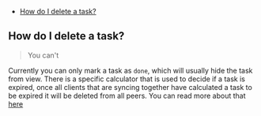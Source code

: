 <!-- vim-markdown-toc GFM -->

* [How do I delete a task?](#how-do-i-delete-a-task)

<!-- vim-markdown-toc -->

## How do I delete a task?

> You can't

Currently you can only mark a task as `done`, which will usually hide the task from view.
There is a specific calculator that is used to decide if a task is expired, once all clients that are syncing together have calculated a task to be expired it will be deleted from all peers. You can read more about that [here][expire_calculator]

[expire_calculator]: /core/config#expire_calculator
